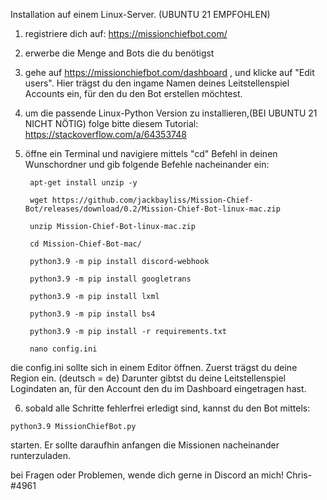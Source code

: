 Installation auf einem Linux-Server. (UBUNTU 21 EMPFOHLEN)


1. registriere dich auf: https://missionchiefbot.com/

2. erwerbe die Menge and Bots die du benötigst

3. gehe auf https://missionchiefbot.com/dashboard , und klicke auf "Edit users". Hier trägst du den ingame Namen deines Leitstellenspiel Accounts ein, für den du den Bot erstellen möchtest.

4. um die passende Linux-Python Version zu installieren,(BEI UBUNTU 21 NICHT NÖTIG) folge bitte diesem Tutorial: https://stackoverflow.com/a/64353748

5. öffne ein Terminal und navigiere mittels "cd" Befehl in deinen Wunschordner und gib folgende Befehle nacheinander ein:

		apt-get install unzip -y

		wget https://github.com/jackbayliss/Mission-Chief-Bot/releases/download/0.2/Mission-Chief-Bot-linux-mac.zip

		unzip Mission-Chief-Bot-linux-mac.zip

		cd Mission-Chief-Bot-mac/
		
		python3.9 -m pip install discord-webhook

		python3.9 -m pip install googletrans
		
		python3.9 -m pip install lxml

		python3.9 -m pip install bs4

		python3.9 -m pip install -r requirements.txt

		nano config.ini
    

die config.ini sollte sich in einem Editor öffnen. Zuerst trägst du deine Region ein. (deutsch = de) Darunter gibtst du deine Leitstellenspiel Logindaten an, für den Account den du im Dashboard eingetragen hast.

6. sobald alle Schritte fehlerfrei erledigt sind, kannst du den Bot mittels: 
```
python3.9 MissionChiefBot.py 
```
starten. Er sollte daraufhin anfangen die Missionen nacheinander runterzuladen. 

bei Fragen oder Problemen, wende dich gerne in Discord an mich! 
Chris-#4961
